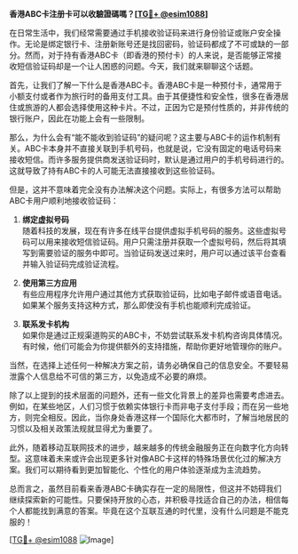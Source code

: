 **香港ABC卡注册卡可以收驗證碼嗎？[[TG💪+ @esim1088](https://t.me/s/esim1088)]**

在日常生活中，我们经常需要通过手机接收验证码来进行身份验证或账户安全操作。无论是绑定银行卡、注册新账号还是找回密码，验证码都成了不可或缺的一部分。然而，对于持有香港ABC卡（即香港的预付卡）的人来说，是否能够正常接收短信验证码却是一个让人困惑的问题。今天，我们就来聊聊这个话题。

首先，让我们了解一下什么是香港ABC卡。香港ABC卡是一种预付卡，通常用于小额支付或者作为旅行时的备用支付工具。由于其便捷性和安全性，很多在香港居住或旅游的人都会选择使用这种卡片。不过，正因为它是预付性质的，并非传统的银行账户，因此在功能上会有一些限制。

那么，为什么会有“能不能收到验证码”的疑问呢？这主要与ABC卡的运作机制有关。ABC卡本身并不直接关联到手机号码，也就是说，它没有固定的电话号码来接收短信。而许多服务提供商发送验证码时，默认是通过用户的手机号码进行的。这就导致了持有ABC卡的人可能无法直接接收到这些验证码。

但是，这并不意味着完全没有办法解决这个问题。实际上，有很多方法可以帮助ABC卡用户顺利地接收验证码：

1. **绑定虚拟号码**  
   随着科技的发展，现在有许多在线平台提供虚拟手机号码的服务。这些虚拟号码可以用来接收短信验证码。用户只需注册并获取一个虚拟号码，然后将其填写到需要验证的服务中即可。当验证码发送过来时，用户可以通过该平台查看并输入验证码完成验证流程。

2. **使用第三方应用**  
   有些应用程序允许用户通过其他方式获取验证码，比如电子邮件或语音电话。如果某个服务支持这种方式，那么即使没有手机也能顺利完成验证。

3. **联系发卡机构**  
   如果你是通过正规渠道购买的ABC卡，不妨尝试联系发卡机构咨询具体情况。有时候，他们可能会为你提供额外的支持措施，帮助你更好地管理你的账户。

当然，在选择上述任何一种解决方案之前，请务必确保自己的信息安全。不要轻易泄露个人信息给不可信的第三方，以免造成不必要的麻烦。

除了以上提到的技术层面的问题外，还有一些文化背景上的差异也需要考虑进去。例如，在某些地区，人们习惯于依赖实体银行卡而非电子支付手段；而在另一些地方，则完全相反。因此，当你身处香港这样一个国际化大都市时，了解当地居民的习惯以及相关政策法规就显得尤为重要了。

此外，随着移动互联网技术的进步，越来越多的传统金融服务正在向数字化方向转型。这意味着未来或许会出现更多针对像ABC卡这样的特殊场景优化过的解决方案。我们可以期待看到更加智能化、个性化的用户体验逐渐成为主流趋势。

总而言之，虽然目前看来香港ABC卡确实存在一定的局限性，但这并不妨碍我们继续探索新的可能性。只要保持开放的心态，并积极寻找适合自己的办法，相信每个人都能找到满意的答案。毕竟在这个互联互通的时代里，没有什么问题是不能克服的！

[[TG💪+ @esim1088](https://t.me/s/esim1088) ![Image](https://i.postimg.cc/4NQfJmqS/Snipaste-2025-05-13-00-14-12.png)]